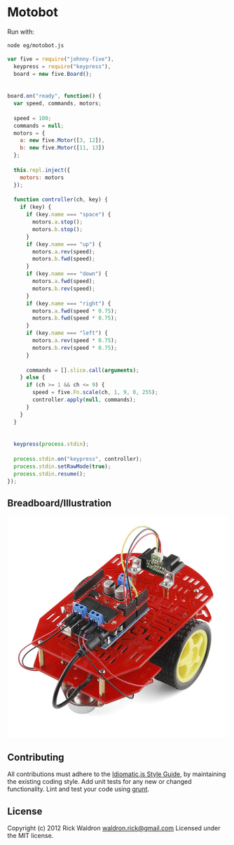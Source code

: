 # Motobot

Run with:
```bash
node eg/motobot.js
```


```javascript
var five = require("johnny-five"),
  keypress = require("keypress"),
  board = new five.Board();


board.on("ready", function() {
  var speed, commands, motors;

  speed = 100;
  commands = null;
  motors = {
    a: new five.Motor([3, 12]),
    b: new five.Motor([11, 13])
  };

  this.repl.inject({
    motors: motors
  });

  function controller(ch, key) {
    if (key) {
      if (key.name === "space") {
        motors.a.stop();
        motors.b.stop();
      }
      if (key.name === "up") {
        motors.a.rev(speed);
        motors.b.fwd(speed);
      }
      if (key.name === "down") {
        motors.a.fwd(speed);
        motors.b.rev(speed);
      }
      if (key.name === "right") {
        motors.a.fwd(speed * 0.75);
        motors.b.fwd(speed * 0.75);
      }
      if (key.name === "left") {
        motors.a.rev(speed * 0.75);
        motors.b.rev(speed * 0.75);
      }

      commands = [].slice.call(arguments);
    } else {
      if (ch >= 1 && ch <= 9) {
        speed = five.Fn.scale(ch, 1, 9, 0, 255);
        controller.apply(null, commands);
      }
    }
  }


  keypress(process.stdin);

  process.stdin.on("keypress", controller);
  process.stdin.setRawMode(true);
  process.stdin.resume();
});

```


## Breadboard/Illustration


![docs/breadboard/motobot.png](breadboard/motobot.png)









## Contributing
All contributions must adhere to the [Idiomatic.js Style Guide](https://github.com/rwldrn/idiomatic.js),
by maintaining the existing coding style. Add unit tests for any new or changed functionality. Lint and test your code using [grunt](https://github.com/cowboy/grunt).

## License
Copyright (c) 2012 Rick Waldron <waldron.rick@gmail.com>
Licensed under the MIT license.
